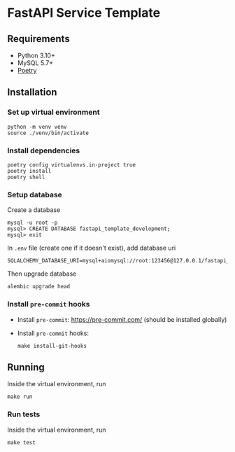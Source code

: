 # FastAPI Service Template

## Requirements

- Python 3.10+
- MySQL 5.7+
- [Poetry](https://python-poetry.org/)

## Installation

### Set up virtual environment
```shell
python -m venv venv
source ./venv/bin/activate
```

### Install dependencies

```shell
poetry config virtualenvs.in-project true
poetry install
poetry shell
```

### Setup database

Create a database

```shell
mysql -u root -p
mysql> CREATE DATABASE fastapi_template_development;
mysql> exit
```

In `.env` file (create one if it doesn't exist), add database uri

```
SQLALCHEMY_DATABASE_URI=mysql+aiomysql://root:123456@127.0.0.1/fastapi_template_development
```

Then upgrade database

```shell
alembic upgrade head
```

### Install `pre-commit` hooks

- Install `pre-commit`: https://pre-commit.com/ (should be installed globally)
- Install `pre-commit` hooks:

  ```shell
  make install-git-hooks
  ```

## Running

Inside the virtual environment, run

```shell
make run
```

### Run tests

Inside the virtual environment, run

```shell
make test
```
